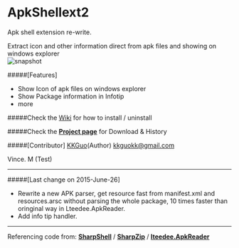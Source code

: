 # ApkShellext2

Apk shell extension re-write.

Extract icon and other information direct from apk files and showing on windows explorer  
![snapshot](http://kkguo.github.io/apkshellext/images/capture.png)

#####[Features]
* Show Icon of apk files on windows explorer
* Show Package information in Infotip
* more

#####Check the [Wiki](https://github.com/kkguo/apkshellext/wiki/How-to-install-and-uninstall) for how to install / uninstall

#####Check the __[Project page](http://kkguo.github.io/apkshellext)__ for Download & History

#####[Contributor]
[KKGuo](https://github.com/kkguo)(Author) kkguokk@gmail.com

Vince. M (Test)

----------------------------------------------------------------------------

#####[Last change on 2015-June-26]
* Rewrite a new APK parser, get resource fast from manifest.xml and resources.arsc without parsing the whole package, 10 times faster than oringinal way in Lteedee.ApkReader.
* Add info tip handler.

----------------------------------------------------------------------------

Referencing code from:
__[SharpShell](https://github.com/dwmkerr/sharpshell)__ / __[SharpZip](https://github.com/icsharpcode/SharpZipLib)__ /  __[Iteedee.ApkReader](https://github.com/hylander0/Iteedee.ApkReader)__
